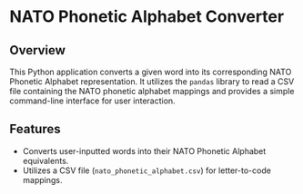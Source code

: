 # NATO Phonetic Alphabet Converter

## Overview

This Python application converts a given word into its corresponding NATO Phonetic Alphabet representation. It utilizes the `pandas` library to read a CSV file containing the NATO phonetic alphabet mappings and provides a simple command-line interface for user interaction.

## Features

- Converts user-inputted words into their NATO Phonetic Alphabet equivalents.
- Utilizes a CSV file (`nato_phonetic_alphabet.csv`) for letter-to-code mappings.
